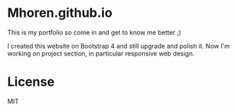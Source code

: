 # Mhoren.github.io

This is my portfolio so come in and get to know me better ;)

I created this website on Bootstrap 4 and still upgrade and polish it.
Now I'm working on project section, in particular responsive web design.

# License
MIT
